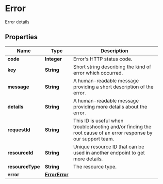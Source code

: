 

# Error

Error details

## Properties

| Name | Type | Description |
|------------ | ------------- | ------------- |
|**code** | **Integer** | Error&#39;s HTTP status code. |
|**key** | **String** | Short string describing the kind of error which occurred. |
|**message** | **String** | A human-readable message providing a short description of the error. |
|**details** | **String** | A human-readable message providing more details about the error. |
|**requestId** | **String** | This ID is useful when troubleshooting and/or finding the root cause of an error response by our support team. |
|**resourceId** | **String** | Unique resource ID that can be used in another endpoint to get more details. |
|**resourceType** | **String** | The resource type. |
|**error** | [**ErrorError**](ErrorError.md) |  |



